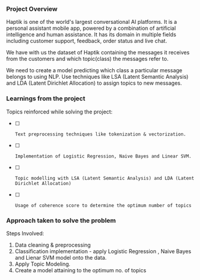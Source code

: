 ### Project Overview

 Haptik is one of the world's largest conversational AI platforms. It is a personal assistant mobile app, powered by a combination of artificial intelligence and human assistance. It has its domain in multiple fields including customer support, feedback, order status and live chat.

We have with us the dataset of Haptik containing the messages it receives from the customers and which topic(class) the messages refer to.

We need to create a model predicting which class a particular message belongs to using NLP. Use techniques like LSA (Latent Semantic Analysis) and LDA (Latent Dirichlet Allocation) to assign topics to new messages.


### Learnings from the project

 Topics reinforced while solving the project:


- [ ]     Text preprocessing techniques like tokenization & vectorization.
- [ ]     Implementation of Logistic Regression, Naive Bayes and Linear SVM.
- [ ]     Topic modelling with LSA (Latent Semantic Analysis) and LDA (Latent Dirichlet Allocation)
- [ ]     Usage of coherence score to determine the optimum number of topics


### Approach taken to solve the problem

 Steps Involved:

1. Data cleaning & preprocessing
2. Classification implementation - apply Logistic Regression , Naive Bayes and Lienar SVM model onto the data.
3. Apply Topic Modeling.
4. Create a model attaining to the optimum no. of topics


